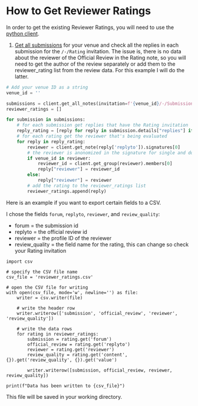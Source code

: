 # How to Get Reviewer Ratings

In order to get the existing Reviewer Ratings, you will need to use the [python client](../../getting-started/using-the-api/installing-and-instantiating-the-python-client.md).

1. [Get all submissions](how-to-get-all-submissions.md) for your venue and check all the replies in each submission for the `/-/Rating` invitation. The issue is, there is no data about the reviewer of the Official Review in the Rating note, so you will need to get the author of the review separately or add them to the reviewer\_rating list from the review data. For this example I will do the latter.

```python
# Add your venue ID as a string
venue_id = ''

submissions = client.get_all_notes(invitation=f'{venue_id}/-/Submission', details='replies')
reviewer_ratings = []

for submission in submissions:
    # for each submission get replies that have the Rating invitation
    reply_rating = [reply for reply in submission.details["replies"] if any(invitation.endswith("/-/Rating") for invitation in reply['invitations'])]
    # for each rating get the reviewer that's being evaluated
    for reply in reply_rating:
        reviewer = client.get_note(reply['replyto']).signatures[0]
        # the reviewer is anonomized in the signature for single and doubleblind venues
        if venue_id in reviewer:
            reviewer_id = client.get_group(reviewer).members[0]
            reply["reviewer"] = reviewer_id
        else:
            reply["reviewer"] = reviewer
        # add the rating to the reviewer_ratings list
        reviewer_ratings.append(reply)

```

Here is an example if you want to export certain fields to a CSV.

I chose the fields `forum`, `replyto`, `reviewer`, and `review_quality`:

* forum = the submission id
* replyto = the official review id
* reviewer = the profile ID of the reviewer
* review\_quality = the field name for the rating, this can change so check your Rating invitation

<pre class="language-python"><code class="lang-python">import csv
<strong>
</strong># specify the CSV file name
csv_file = 'reviewer_ratings.csv'

# open the CSV file for writing
with open(csv_file, mode='w', newline='') as file:
    writer = csv.writer(file)
    
    # write the header row
    writer.writerow(['submission', 'official_review', 'reviewer', 'review_quality'])
    
    # write the data rows
    for rating in reviewer_ratings:
        submission = rating.get('forum')
        official_review = rating.get('replyto')
        reviewer = rating.get('reviewer')
        review_quality = rating.get('content', {}).get('review_quality', {}).get('value')
        
        writer.writerow([submission, official_review, reviewer, review_quality])

print(f"Data has been written to {csv_file}")
</code></pre>

This file will be saved in your working directory.
